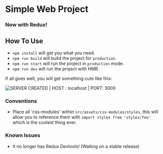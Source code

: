 # Simple Web Project

### Now with Redux!

## How To Use

- `npm install` will get you what you need.
- `npm run build` will build the project for `production`.
- `npm run start` will run the project in `production` mode.
- `npm run dev` will run the project with HMR.

If all goes well, you will get something cute like this:

![SERVER CREATED | HOST : localhost | PORT: 3000](https://s3.amazonaws.com/f.cl.ly/items/0P2R2R112h221l2a373Z/Screen%20Shot%202015-10-03%20at%201.49.15%20PM.png)

### Conventions
- Place all 'css-modules' within `src/assets/css-modules/styles`, this will
  allow you to reference them with `import styles from 'styles/foo'` which
  is the coolest thing ever.

### Known Issues
- It no longer has Redux Devtools! (Waiting on a stable release)
